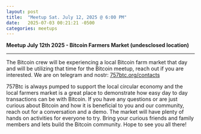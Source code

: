 ```yaml
---
layout: post
title:  "Meetup Sat. July 12, 2025 @ 6:00 PM"
date:   2025-07-03 00:21:21 -0500
categories: meetups
---
```


**Meetup July 12th 2025 - Bitcoin Farmers Market (undesclosed location)**

---

The Bitcoin crew will be experiencing a local Bitcoin farm market that day and will be utilizing that time for the Bitcoin meetup, reach out if you are interested. We are on telegram and nostr: [757btc.org/contacts](https://757btc.org/contact-us/) 

757Btc is always pumped to support the local circular economy and the local farmers market is a great place to demonstrate how easy day to day transactions can be with Bitcoin. If you have any questions or are just curious about Bitcoin and how it is beneficial to you and our community, reach out for a conversation and a demo. The market will have plenty of hands on activities for everyone to try. Bring your curious friends and family members and lets build the Bitcoin community. Hope to see you all there!



